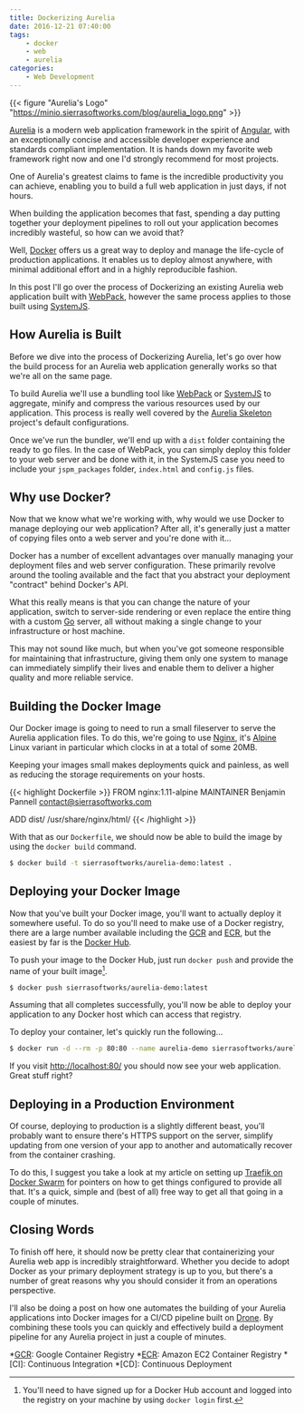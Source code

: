 ```yaml
---
title: Dockerizing Aurelia
date: 2016-12-21 07:40:00
tags:
    - docker
    - web
    - aurelia
categories:
    - Web Development
---
```


{{< figure "Aurelia's Logo" "https://minio.sierrasoftworks.com/blog/aurelia_logo.png" >}}

[Aurelia][] is a modern web application framework in the spirit of [Angular][],
with an exceptionally concise and accessible developer experience and
standards compliant implementation. It is hands down my favorite web
framework right now and one I'd strongly recommend for most projects.

One of Aurelia's greatest claims to fame is the incredible productivity
you can achieve, enabling you to build a full web application in just
days, if not hours.

When building the application becomes that fast, spending a day putting
together your deployment pipelines to roll out your application becomes
incredibly wasteful, so how can we avoid that?

Well, [Docker][] offers us a great way to deploy and manage the life-cycle
of production applications. It enables us to deploy almost anywhere, with
minimal additional effort and in a highly reproducible fashion.

In this post I'll go over the process of Dockerizing an existing Aurelia
web application built with [WebPack][], however the same process applies to
those built using [SystemJS][].

<!--more-->

## How Aurelia is Built
Before we dive into the process of Dockerizing Aurelia, let's go over how
the build process for an Aurelia web application generally works so that
we're all on the same page.

To build Aurelia we'll use a bundling tool like [WebPack][] or [SystemJS][]
to aggregate, minify and compress the various resources used by our application.
This process is really well covered by the [Aurelia Skeleton][] project's
default configurations.

Once we've run the bundler, we'll end up with a `dist` folder containing the
ready to go files. In the case of WebPack, you can simply deploy this folder
to your web server and be done with it, in the SystemJS case you need to include
your `jspm_packages` folder, `index.html` and `config.js` files.

## Why use Docker?
Now that we know what we're working with, why would we use Docker to manage
deploying our web application? After all, it's generally just a matter of copying
files onto a web server and you're done with it...

Docker has a number of excellent advantages over manually managing your deployment
files and web server configuration. These primarily revolve around the tooling available
and the fact that you abstract your deployment "contract" behind Docker's API.

What this really means is that you can change the nature of your application, switch
to server-side rendering or even replace the entire thing with a custom [Go][golang]
server, all without making a single change to your infrastructure or host machine.

This may not sound like much, but when you've got someone responsible for maintaining
that infrastructure, giving them only one system to manage can immediately simplify
their lives and enable them to deliver a higher quality and more reliable service.

## Building the Docker Image
Our Docker image is going to need to run a small fileserver to serve the Aurelia
application files. To do this, we're going to use [Nginx][], it's [Alpine][] Linux
variant in particular which clocks in at a total of some 20MB.

Keeping your images small makes deployments quick and painless, as well as reducing
the storage requirements on your hosts.

{{< highlight Dockerfile >}}
FROM nginx:1.11-alpine
MAINTAINER Benjamin Pannell <contact@sierrasoftworks.com>

ADD dist/ /usr/share/nginx/html/
{{< /highlight >}}

With that as our `Dockerfile`, we should now be able to build the image by using
the `docker build` command.

```sh
$ docker build -t sierrasoftworks/aurelia-demo:latest .
```

## Deploying your Docker Image
Now that you've built your Docker image, you'll want to actually deploy it somewhere
useful. To do so you'll need to make use of a Docker registry, there are a large number
available including the [GCR][] and [ECR][], but the easiest by far is the [Docker Hub][].

To push your image to the Docker Hub, just run `docker push` and provide the name of your
built image[^1].

```sh
$ docker push sierrasoftworks/aurelia-demo:latest
```

Assuming that all completes successfully, you'll now be able to deploy your application to
any Docker host which can access that registry.

To deploy your container, let's quickly run the following...

```sh
$ docker run -d --rm -p 80:80 --name aurelia-demo sierrasoftworks/aurelia-demo:latest
```

If you visit <http://localhost:80/> you should now see your web application. Great stuff right?

## Deploying in a Production Environment
Of course, deploying to production is a slightly different beast, you'll probably
want to ensure there's HTTPS support on the server, simplify updating from one version
of your app to another and automatically recover from the container crashing.

To do this, I suggest you take a look at my article on setting up [Traefik on Docker Swarm][]
for pointers on how to get things configured to provide all that. It's a quick, simple and
(best of all) free way to get all that going in a couple of minutes.

## Closing Words
To finish off here, it should now be pretty clear that containerizing your Aurelia web
app is incredibly straightforward. Whether you decide to adopt Docker as your primary
deployment strategy is up to you, but there's a number of great reasons why you should
consider it from an operations perspective.

I'll also be doing a post on how one automates the building of your Aurelia applications
into Docker images for a CI/CD pipeline built on [Drone][]. By combining these tools you
can quickly and effectively build a deployment pipeline for any Aurelia project in just
a couple of minutes.

[Aurelia]: http://aurelia.io
[Angular]: https://angularjs.org
[Docker]: https://www.docker.com
[WebPack]: https://webpack.github.io/
[SystemJS]: https://github.com/systemjs/systemjs
[Aurelia Skeleton]: https://github.com/aurelia/skeleton-navigation
[golang]: https://golang.org/
[Nginx]: https://hub.docker.com/_/nginx/
[Alpine]: https://alpinelinux.org/
[GCR]: https://cloud.google.com/container-registry/
[ECR]: https://aws.amazon.com/ecr/
[Docker Hub]: https://hub.docker.com/
[Traefik on Docker Swarm]: /2016/12/11/traefik-on-swarm/
[Drone]: https://github.com/drone/drone

*[GCR]: Google Container Registry
*[ECR]: Amazon EC2 Container Registry
*[CI]: Continuous Integration
*[CD]: Continuous Deployment

[^1]: You'll need to have signed up for a Docker Hub account and logged into the registry
      on your machine by using `docker login` first.